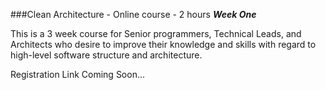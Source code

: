 ###Clean Architecture - Online course - 2 hours
***Week One***

This is a 3 week course for Senior programmers, Technical Leads, and Architects who desire to improve their knowledge and skills with regard to high-level software structure and architecture.

Registration Link Coming Soon...
